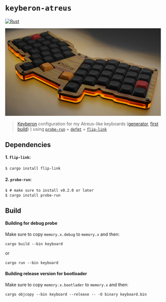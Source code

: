 # `keyberon-atreus`

[![Rust](https://github.com/mryndzionek/keyberon-atreus/actions/workflows/rust.yml/badge.svg)](https://github.com/mryndzionek/keyberon-atreus/actions/workflows/rust.yml)

![atreus52ct](https://raw.githubusercontent.com/mryndzionek/kbdSVGGen/master/images/atreus52ct_a_edited.png)

> [Keyberon](https://github.com/TeXitoi/keyberon) configuration
for my Atreus-like keyboards ([generator](https://github.com/mryndzionek/kbdSVGGen),
[first build](https://gist.github.com/mryndzionek/0fb397242e55262d831ccf3e8f38dcb0))
) using [`probe-run`] + [`defmt`] + [`flip-link`]

[`probe-run`]: https://crates.io/crates/probe-run
[`defmt`]: https://github.com/knurling-rs/defmt
[`flip-link`]: https://github.com/knurling-rs/flip-link

## Dependencies

#### 1. `flip-link`:

```console
$ cargo install flip-link
```

#### 2. `probe-run`:

```console
$ # make sure to install v0.2.0 or later
$ cargo install probe-run
```

## Build

#### Building for debug probe

Make sure to copy `memory.x.debug` to `memory.x` and then:

```console
cargo build --bin keyboard
```

or

```console
cargo run --bin keyboard
```

#### Building release version for bootloader

Make sure to copy `memory.x.bootlader` to `memory.x` and then:

```console
cargo objcopy --bin keyboard --release -- -O binary keyboard.bin
```

